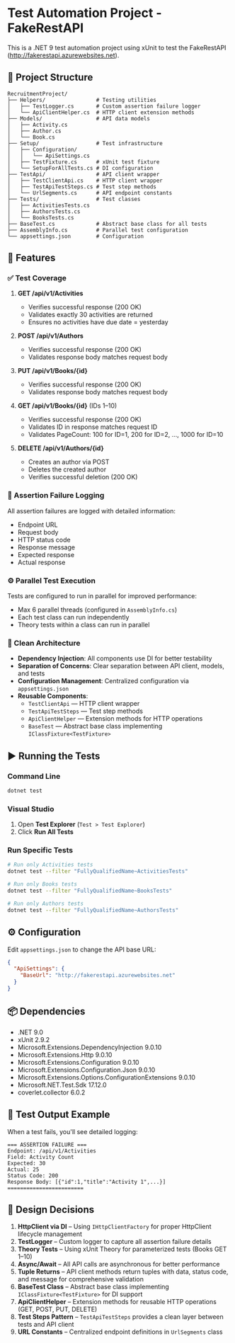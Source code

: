 ﻿# Test Automation Project - FakeRestAPI

This is a .NET 9 test automation project using xUnit to test the FakeRestAPI (http://fakerestapi.azurewebsites.net).

## 📁 Project Structure

```
RecruitmentProject/
├── Helpers/                # Testing utilities
│   ├── TestLogger.cs       # Custom assertion failure logger
│   └── ApiClientHelper.cs  # HTTP client extension methods
├── Models/                 # API data models
│   ├── Activity.cs
│   ├── Author.cs
│   └── Book.cs
├── Setup/                  # Test infrastructure
│   ├── Configuration/
│   │   └── ApiSettings.cs
│   ├── TestFixture.cs      # xUnit test fixture
│   └── SetupForAllTests.cs # DI configuration
├── TestApi/                # API client wrapper
│   ├── TestClientApi.cs    # HTTP client wrapper
│   ├── TestApiTestSteps.cs # Test step methods
│   └── UrlSegments.cs      # API endpoint constants
├── Tests/                  # Test classes
│   ├── ActivitiesTests.cs
│   ├── AuthorsTests.cs
│   └── BooksTests.cs
├── BaseTest.cs             # Abstract base class for all tests
├── AssemblyInfo.cs         # Parallel test configuration
└── appsettings.json        # Configuration
```

## 🧪 Features

### ✅ Test Coverage

1. **GET /api/v1/Activities**
   - Verifies successful response (200 OK)
   - Validates exactly 30 activities are returned
   - Ensures no activities have due date = yesterday

2. **POST /api/v1/Authors**
   - Verifies successful response (200 OK)
   - Validates response body matches request body

3. **PUT /api/v1/Books/{id}**
   - Verifies successful response (200 OK)
   - Validates response body matches request body

4. **GET /api/v1/Books/{id}** (IDs 1–10)
   - Verifies successful response (200 OK)
   - Validates ID in response matches request ID
   - Validates PageCount: 100 for ID=1, 200 for ID=2, ..., 1000 for ID=10

5. **DELETE /api/v1/Authors/{id}**
   - Creates an author via POST
   - Deletes the created author
   - Verifies successful deletion (200 OK)

### 🧾 Assertion Failure Logging

All assertion failures are logged with detailed information:
- Endpoint URL  
- Request body  
- HTTP status code  
- Response message  
- Expected response  
- Actual response  

### ⚙️ Parallel Test Execution

Tests are configured to run in parallel for improved performance:
- Max 6 parallel threads (configured in `AssemblyInfo.cs`)
- Each test class can run independently
- Theory tests within a class can run in parallel

### 🧩 Clean Architecture

- **Dependency Injection**: All components use DI for better testability  
- **Separation of Concerns**: Clear separation between API client, models, and tests  
- **Configuration Management**: Centralized configuration via `appsettings.json`  
- **Reusable Components**:  
  - `TestClientApi` — HTTP client wrapper  
  - `TestApiTestSteps` — Test step methods  
  - `ApiClientHelper` — Extension methods for HTTP operations  
  - `BaseTest` — Abstract base class implementing `IClassFixture<TestFixture>`  

## ▶️ Running the Tests

### Command Line

```bash
dotnet test
```

### Visual Studio

1. Open **Test Explorer** (`Test > Test Explorer`)  
2. Click **Run All Tests**

### Run Specific Tests

```bash
# Run only Activities tests
dotnet test --filter "FullyQualifiedName~ActivitiesTests"

# Run only Books tests
dotnet test --filter "FullyQualifiedName~BooksTests"

# Run only Authors tests
dotnet test --filter "FullyQualifiedName~AuthorsTests"
```

## ⚙️ Configuration

Edit `appsettings.json` to change the API base URL:

```json
{
  "ApiSettings": {
    "BaseUrl": "http://fakerestapi.azurewebsites.net"
  }
}
```

## 📦 Dependencies

- .NET 9.0  
- xUnit 2.9.2  
- Microsoft.Extensions.DependencyInjection 9.0.10  
- Microsoft.Extensions.Http 9.0.10  
- Microsoft.Extensions.Configuration 9.0.10  
- Microsoft.Extensions.Configuration.Json 9.0.10  
- Microsoft.Extensions.Options.ConfigurationExtensions 9.0.10  
- Microsoft.NET.Test.Sdk 17.12.0  
- coverlet.collector 6.0.2  

## 🧾 Test Output Example

When a test fails, you'll see detailed logging:

```
=== ASSERTION FAILURE ===
Endpoint: /api/v1/Activities
Field: Activity Count
Expected: 30
Actual: 25
Status Code: 200
Response Body: [{"id":1,"title":"Activity 1",...}]
========================
```

## 🧭 Design Decisions

1. **HttpClient via DI** – Using `IHttpClientFactory` for proper HttpClient lifecycle management  
2. **TestLogger** – Custom logger to capture all assertion failure details  
3. **Theory Tests** – Using xUnit Theory for parameterized tests (Books GET 1–10)  
4. **Async/Await** – All API calls are asynchronous for better performance  
5. **Tuple Returns** – API client methods return tuples with data, status code, and message for comprehensive validation  
6. **BaseTest Class** – Abstract base class implementing `IClassFixture<TestFixture>` for DI support  
7. **ApiClientHelper** – Extension methods for reusable HTTP operations (GET, POST, PUT, DELETE)  
8. **Test Steps Pattern** – `TestApiTestSteps` provides a clean layer between tests and API client  
9. **URL Constants** – Centralized endpoint definitions in `UrlSegments` class
